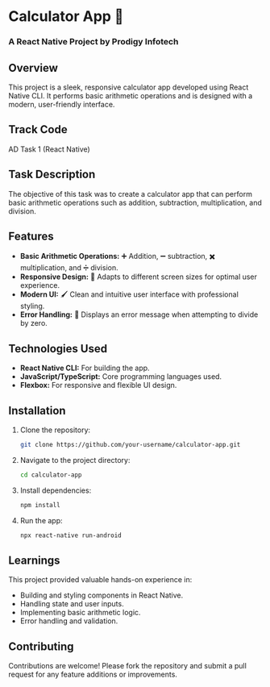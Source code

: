# Calculator App 🧮

### A React Native Project by Prodigy Infotech

## Overview

This project is a sleek, responsive calculator app developed using React Native CLI. It performs basic arithmetic operations and is designed with a modern, user-friendly interface.

## Track Code

AD Task 1 (React Native)

## Task Description

The objective of this task was to create a calculator app that can perform basic arithmetic operations such as addition, subtraction, multiplication, and division.

## Features

- **Basic Arithmetic Operations:** ➕ Addition, ➖ subtraction, ✖️ multiplication, and ➗ division.
- **Responsive Design:** 📱 Adapts to different screen sizes for optimal user experience.
- **Modern UI:** 🖌️ Clean and intuitive user interface with professional styling.
- **Error Handling:** 🚫 Displays an error message when attempting to divide by zero.

## Technologies Used

- **React Native CLI:** For building the app.
- **JavaScript/TypeScript:** Core programming languages used.
- **Flexbox:** For responsive and flexible UI design.

## Installation

1. Clone the repository:
   ```bash
   git clone https://github.com/your-username/calculator-app.git
   ```

2. Navigate to the project directory:
   ```bash
   cd calculator-app
   ```
3. Install dependencies:
   ```bash
   npm install
   ```
4. Run the app:
   ```bash
   npx react-native run-android
   ```

## Learnings
This project provided valuable hands-on experience in:

- Building and styling components in React Native.
- Handling state and user inputs.
- Implementing basic arithmetic logic.
- Error handling and validation.

## Contributing
Contributions are welcome! Please fork the repository and submit a pull request for any feature additions or improvements.
